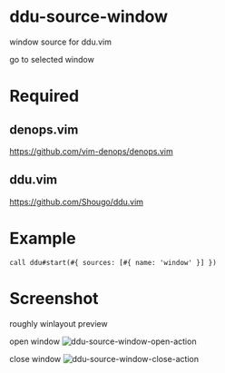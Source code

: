 # ddu-source-window

window source for ddu.vim

go to selected window

# Required

## denops.vim

https://github.com/vim-denops/denops.vim

## ddu.vim

https://github.com/Shougo/ddu.vim

# Example

```
call ddu#start(#{ sources: [#{ name: 'window' }] })
```

# Screenshot
roughly winlayout preview

open window
![ddu-source-window-open-action](https://user-images.githubusercontent.com/50443168/236758219-9aaa704d-5d7d-466a-ae5f-b4f6cdb879a4.gif)

close window
![ddu-source-window-close-action](https://github.com/kamecha/ddu-source-window/assets/50443168/f45df50b-35f1-4d4d-961a-3af79c198f13)

